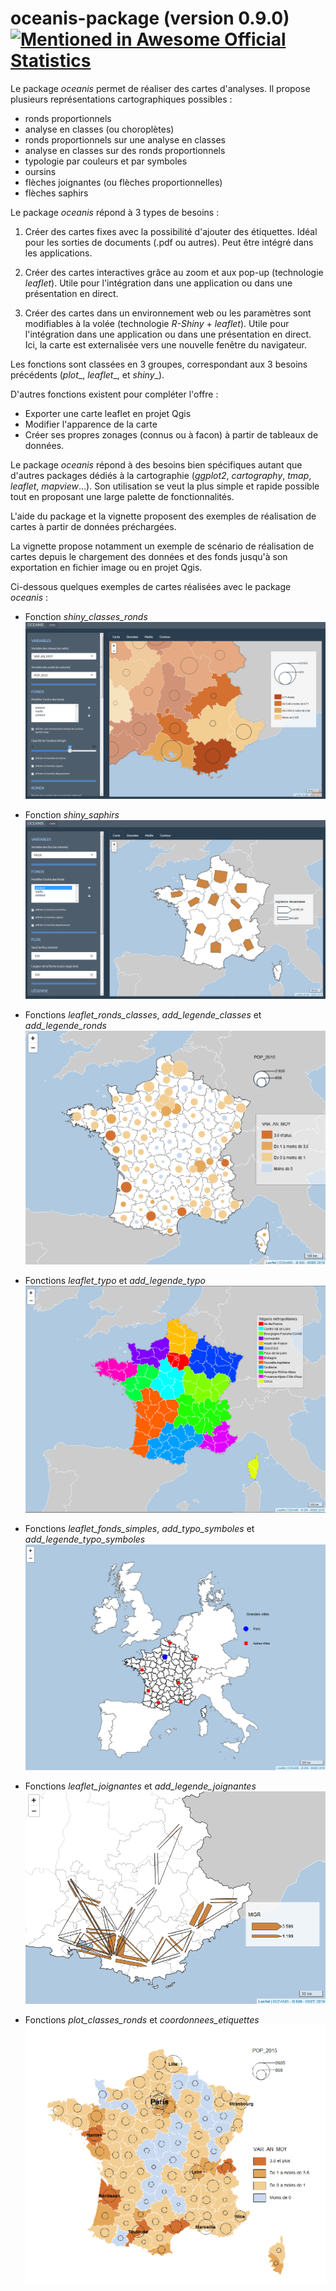 # oceanis-package (version 0.9.0) [![Mentioned in Awesome Official Statistics ](https://awesome.re/mentioned-badge.svg)](http://www.awesomeofficialstatistics.org)

Le package _oceanis_ permet de réaliser des cartes d'analyses. Il propose plusieurs représentations cartographiques possibles :
+ ronds proportionnels
+ analyse en classes (ou choroplètes)
+ ronds proportionnels sur une analyse en classes
+ analyse en classes sur des ronds proportionnels
+ typologie par couleurs et par symboles
+ oursins
+ flèches joignantes (ou flèches proportionnelles)
+ flèches saphirs

Le package _oceanis_ répond à 3 types de besoins :

1. Créer des cartes fixes avec la possibilité d'ajouter des étiquettes. Idéal pour les sorties de documents (.pdf ou autres). Peut être intégré dans les applications.

2. Créer des cartes interactives grâce au zoom et aux pop-up (technologie _leaflet_). Utile pour l'intégration dans une application ou dans une présentation en direct.

3. Créer des cartes dans un environnement web ou les paramètres sont modifiables à la volée (technologie _R-Shiny_ + _leaflet_). Utile pour l'intégration dans une application ou dans une présentation en direct. Ici, la carte est externalisée vers une nouvelle fenêtre du navigateur.

Les fonctions sont classées en 3 groupes, correspondant aux 3 besoins précédents (_plot__, _leaflet__, et _shiny__).

D'autres fonctions existent pour compléter l'offre :
+ Exporter une carte leaflet en projet Qgis
+ Modifier l'apparence de la carte
+ Créer ses propres zonages (connus ou à facon) à partir de tableaux de données.

Le package _oceanis_ répond à des besoins bien spécifiques autant que d'autres packages dédiés à la cartographie (_ggplot2_, _cartography_, _tmap_, _leaflet_, _mapview_...). Son utilisation se veut la plus simple et rapide possible tout en proposant une large palette de fonctionnalités.

L'aide du package et la vignette proposent des exemples de réalisation de cartes à partir de données préchargées.

La vignette propose notamment un exemple de scénario de réalisation de cartes depuis le chargement des données et des fonds jusqu'à son exportation en fichier image ou en projet Qgis.


Ci-dessous quelques exemples de cartes réalisées avec le package _oceanis_ :

- Fonction _shiny_classes_ronds_
![](vignettes/images/readme_shiny_ac_rp.PNG)

- Fonction _shiny_saphirs_
![](vignettes/images/readme_shiny_fs.PNG)

- Fonctions _leaflet_ronds_classes_, _add_legende_classes_ et _add_legende_ronds_
![](vignettes/images/readme_leaflet_rp_ac.PNG)

- Fonctions _leaflet_typo_ et _add_legende_typo_
![](vignettes/images/readme_leaflet_typo.PNG)

- Fonctions _leaflet_fonds_simples_, _add_typo_symboles_ et _add_legende_typo_symboles_
![](vignettes/images/readme_leaflet_typo_symbole.PNG)

- Fonctions _leaflet_joignantes_ et _add_legende_joignantes_
![](vignettes/images/readme_leaflet_fj.PNG)

- Fonctions _plot_classes_ronds_ et _coordonnees_etiquettes_
![](vignettes/images/readme_plot_ac_rp.PNG)

